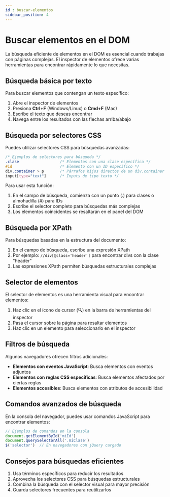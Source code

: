 ```yaml
---
id : buscar-elementos
sidebar_position: 4
---
```


# Buscar elementos en el DOM

La búsqueda eficiente de elementos en el DOM es esencial cuando trabajas con páginas complejas. El inspector de elementos ofrece varias herramientas para encontrar rápidamente lo que necesitas.

## Búsqueda básica por texto

Para buscar elementos que contengan un texto específico:

1. Abre el inspector de elementos
2. Presiona **Ctrl+F** (Windows/Linux) o **Cmd+F** (Mac)
3. Escribe el texto que deseas encontrar
4. Navega entre los resultados con las flechas arriba/abajo

## Búsqueda por selectores CSS

Puedes utilizar selectores CSS para búsquedas avanzadas:

```css
/* Ejemplos de selectores para búsqueda */
.clase                  /* Elementos con una clase específica */
#id                     /* Elemento con un ID específico */
div.container > p       /* Párrafos hijos directos de un div.container */
input[type="text"]      /* Inputs de tipo texto */
```

Para usar esta función:
1. En el campo de búsqueda, comienza con un punto (.) para clases o almohadilla (#) para IDs
2. Escribe el selector completo para búsquedas más complejas
3. Los elementos coincidentes se resaltarán en el panel del DOM

## Búsqueda por XPath

Para búsquedas basadas en la estructura del documento:

1. En el campo de búsqueda, escribe una expresión XPath
2. Por ejemplo: `//div[@class='header']` para encontrar divs con la clase "header"
3. Las expresiones XPath permiten búsquedas estructurales complejas

## Selector de elementos

El selector de elementos es una herramienta visual para encontrar elementos:

1. Haz clic en el ícono de cursor (🔍) en la barra de herramientas del inspector
2. Pasa el cursor sobre la página para resaltar elementos
3. Haz clic en un elemento para seleccionarlo en el inspector

## Filtros de búsqueda

Algunos navegadores ofrecen filtros adicionales:

- **Elementos con eventos JavaScript**: Busca elementos con eventos adjuntos
- **Elementos con reglas CSS específicas**: Busca elementos afectados por ciertas reglas
- **Elementos accesibles**: Busca elementos con atributos de accesibilidad

## Comandos avanzados de búsqueda

En la consola del navegador, puedes usar comandos JavaScript para encontrar elementos:

```javascript
// Ejemplos de comandos en la consola
document.getElementById('miId')
document.querySelectorAll('.miClase')
$('selector')  // En navegadores con jQuery cargado
```

## Consejos para búsquedas eficientes

1. Usa términos específicos para reducir los resultados
2. Aprovecha los selectores CSS para búsquedas estructurales
3. Combina la búsqueda con el selector visual para mayor precisión
4. Guarda selectores frecuentes para reutilizarlos